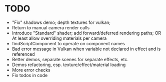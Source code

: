 # TODO

* "Fix" shadows demo; depth textures for vulkan; 
* Return to manual camera render calls
* Introduce "Standard" shader; add forward/deferred rendering paths;
OR
At least allow overriding materials per camera
* findScriptComponent to operate on component names
* Bad error message in Vulkan when variable not declared in effect and is referenced
* Better demos, separate scenes for separate effects, etc.
* Demos refactoring, esp. texture/effect/material loading
* More error checks
* Fix todos in code